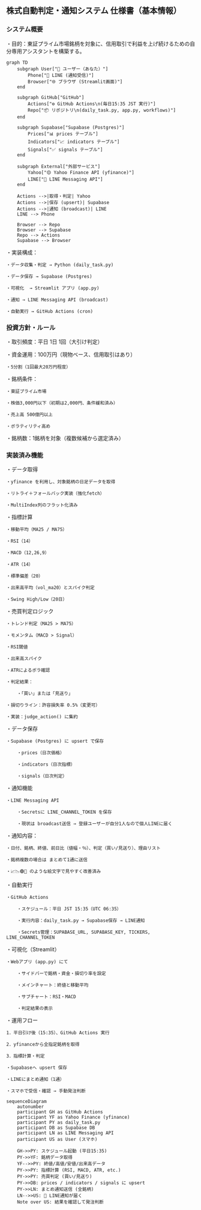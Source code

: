 ## 株式自動判定・通知システム 仕様書（基本情報）
### システム概要
・目的：東証プライム市場銘柄を対象に、信用取引で利益を上げ続けるための自分専用アシスタントを構築する。

```mermaid
graph TD
    subgraph User["👤 ユーザー（あなた）"]
        Phone["📱 LINE (通知受信)"]
        Browser["🌐 ブラウザ (Streamlit画面)"]
    end

    subgraph GitHub["GitHub"]
        Actions["⚙️ GitHub Actions\n(毎日15:35 JST 実行)"]
        Repo["📦 リポジトリ\n(daily_task.py, app.py, workflows)"]
    end

    subgraph Supabase["Supabase (Postgres)"]
        Prices["📊 prices テーブル"]
        Indicators["📈 indicators テーブル"]
        Signals["✅ signals テーブル"]
    end

    subgraph External["外部サービス"]
        Yahoo["🟡 Yahoo Finance API (yfinance)"]
        LINE["💬 LINE Messaging API"]
    end

    Actions -->|取得・判定| Yahoo
    Actions -->|保存 (upsert)| Supabase
    Actions -->|通知 (broadcast)| LINE
    LINE --> Phone

    Browser --> Repo
    Browser --> Supabase
    Repo --> Actions
    Supabase --> Browser
```


・実装構成：

    ・データ収集・判定 → Python (daily_task.py)

    ・データ保存 → Supabase (Postgres)

    ・可視化  → Streamlit アプリ (app.py)

    ・通知 → LINE Messaging API (broadcast)

    ・自動実行 → GitHub Actions (cron)

### 投資方針・ルール
・取引頻度：平日 1日 1回（大引け判定）

・資金運用：100万円（現物ベース、信用取引はあり）

    ・5分割（1回最大20万円程度）

・銘柄条件：

    ・東証プライム市場

    ・株価3,000円以下（初期は2,000円、条件緩和済み）

    ・売上高 500億円以上

    ・ボラティリティ高め

・銘柄数：1銘柄を対象（複数候補から選定済み）

### 実装済み機能
・データ取得

    ・yfinance を利用し、対象銘柄の日足データを取得

    ・リトライ＋フォールバック実装（強化fetch）

    ・MultiIndex列のフラット化済み

・指標計算

    ・移動平均（MA25 / MA75）

    ・RSI（14）

    ・MACD（12,26,9）

    ・ATR（14）

    ・標準偏差（20）

    ・出来高平均（vol_ma20）とスパイク判定

    ・Swing High/Low（20日）

・売買判定ロジック

    ・トレンド判定（MA25 > MA75）

    ・モメンタム（MACD > Signal）

    ・RSI閾値

    ・出来高スパイク

    ・ATRによるボラ確認

    ・判定結果：

        ・「買い」または「見送り」

    ・損切りライン：許容損失率 0.5%（変更可）

    ・実装：judge_action() に集約

・データ保存

    ・Supabase (Postgres) に upsert で保存

        ・prices（日次価格）

        ・indicators（日次指標）

        ・signals（日次判定）

・通知機能

    ・LINE Messaging API

        ・Secretsに LINE_CHANNEL_TOKEN を保存

        ・現状は broadcast送信 → 登録ユーザーが自分1人なので個人LINEに届く

・通知内容：

    ・日付、銘柄、終値、前日比（値幅・％）、判定（買い/見送り）、理由リスト

    ・銘柄複数の場合は まとめて1通に送信

    ・📈📉🟢🛒 のような絵文字で見やすく改善済み

・自動実行

    ・GitHub Actions

        ・スケジュール：平日 JST 15:35（UTC 06:35）

        ・実行内容：daily_task.py → Supabase保存 → LINE通知

        ・Secrets管理：SUPABASE_URL, SUPABASE_KEY, TICKERS, LINE_CHANNEL_TOKEN

・可視化（Streamlit）

    ・Webアプリ (app.py) にて

        ・サイドバーで銘柄・資金・損切り率を設定

        ・メインチャート：終値と移動平均

        ・サブチャート：RSI・MACD

        ・判定結果の表示

・運用フロー

    1．平日引け後（15:35）、GitHub Actions 実行

    2．yfinanceから全指定銘柄を取得

    3．指標計算・判定

    ・Supabaseへ upsert 保存

    ・LINEにまとめ通知（1通）

    ・スマホで受信・確認 → 手動発注判断

```mermaid
sequenceDiagram
    autonumber
    participant GH as GitHub Actions
    participant YF as Yahoo Finance (yfinance)
    participant PY as daily_task.py
    participant DB as Supabase DB
    participant LN as LINE Messaging API
    participant US as User (スマホ)

    GH->>PY: スケジュール起動 (平日15:35)
    PY->>YF: 銘柄データ取得
    YF-->>PY: 終値/高値/安値/出来高データ
    PY->>PY: 指標計算 (RSI, MACD, ATR, etc.)
    PY->>PY: 売買判定 (買い/見送り)
    PY->>DB: prices / indicators / signals に upsert
    PY->>LN: まとめ通知送信 (全銘柄)
    LN-->>US: 📲 LINE通知が届く
    Note over US: 結果を確認して発注判断
```

